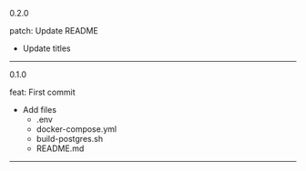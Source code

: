 0.2.0

patch: Update README

- Update titles

---
0.1.0

feat: First commit

- Add files
  - .env
  - docker-compose.yml
  - build-postgres.sh
  - README.md
---